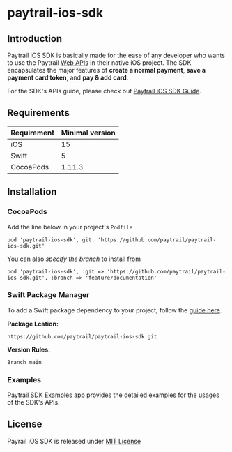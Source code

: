 # paytrail-ios-sdk

## Introduction

Paytrail iOS SDK is basically made for the ease of any developer who wants to use the Paytrail [Web APIs](https://docs.paytrail.com/#/?id=paytrail-payment-api) in their native iOS project. The SDK encapsulates the major features of **create a normal payment**, **save a payment card token**, and **pay & add card**.

For the SDK's APIs guide, please check out [Paytrail iOS SDK Guide](paytrail-ios-sdk/paytrail_ios_sdk.docc/paytrail_ios_sdk_guide.md).

## Requirements

| Requirement | Minimal version |
| ------ | ------ |
| iOS | 15 |
| Swift | 5 |
| CocoaPods | 1.11.3 |

## Installation

### CocoaPods

Add the line below in your project's ``Podfile``

```
pod 'paytrail-ios-sdk', git: 'https://github.com/paytrail/paytrail-ios-sdk.git'
```

You can also *specify the branch* to install from

```
pod 'paytrail-ios-sdk', :git => 'https://github.com/paytrail/paytrail-ios-sdk.git', :branch => 'feature/documentation'
```

### Swift Package Manager

To add a Swift package dependency to your project, follow the [guide here](https://developer.apple.com/documentation/xcode/adding-package-dependencies-to-your-app).

**Package Lcation:**

```
https://github.com/paytrail/paytrail-ios-sdk.git
```
**Version Rules:**

```
Branch main
```


### Examples

[Paytrail SDK Examples](https://github.com/paytrail/paytrail-ios-sdk/tree/main/PaytrailSdkExamples) app provides the detailed examples for the usages of the SDK's APIs.

## License

Payrail iOS SDK is released under [MIT License](https://github.com/paytrail/paytrail-ios-sdk/blob/main/LICENSE)


